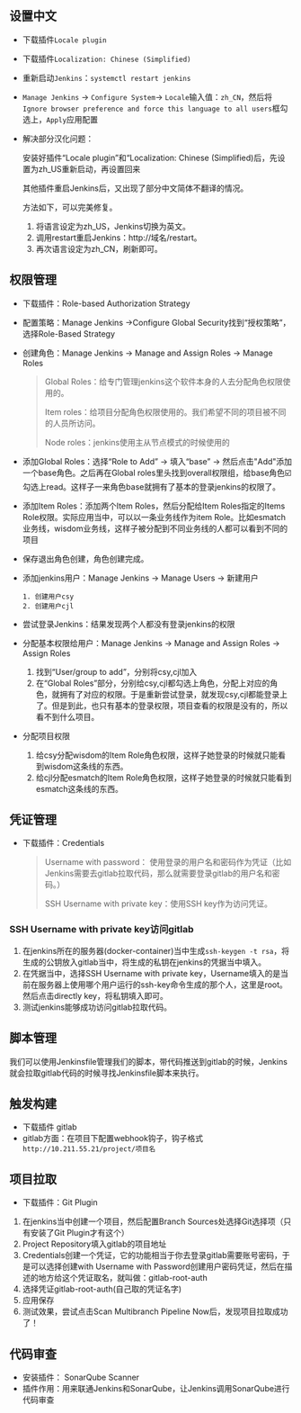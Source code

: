 ## 设置中文

- 下载插件`Locale plugin`

- 下载插件`Localization: Chinese (Simplified)`

- 重新启动`Jenkins`：`systemctl restart jenkins`

- `Manage Jenkins` -> `Configure System`-> `Locale`输入值：`zh_CN`，然后将`Ignore browser preference and force this language to all users`框勾选上，`Apply`应用配置

- 解决部分汉化问题：

  安装好插件“Locale plugin”和“Localization: Chinese (Simplified)后，先设置为zh_US重新启动，再设置回来

  其他插件重启Jenkins后，又出现了部分中文简体不翻译的情况。

  方法如下，可以完美修复。

  1. 将语言设定为zh_US，Jenkins切换为英文。
  2. 调用restart重启Jenkins：http://域名/restart。
  3.  再次语言设定为zh_CN，刷新即可。

## 权限管理

- 下载插件：Role-based Authorization Strategy

- 配置策略：Manage Jenkins ->Configure Global Security找到“授权策略”，选择Role-Based Strategy

- 创建角色：Manage Jenkins -> Manage and Assign Roles -> Manage Roles

  > Global Roles：给专门管理jenkins这个软件本身的人去分配角色权限使用的。
  >
  > Item roles：给项目分配角色权限使用的。我们希望不同的项目被不同的人员所访问。
  >
  > Node roles：jenkins使用主从节点模式的时候使用的

- 添加Global Roles：选择“Role to Add” -> 填入“base” -> 然后点击"Add"添加一个base角色。之后再在Global roles里头找到overall权限组，给base角色☑️勾选上read。这样子一来角色base就拥有了基本的登录jenkins的权限了。

- 添加Item Roles：添加两个Item Roles，然后分配给Item Roles指定的Items Role权限。实际应用当中，可以以一条业务线作为item Role。比如esmatch业务线，wisdom业务线，这样子被分配到不同业务线的人都可以看到不同的项目

- 保存退出角色创建，角色创建完成。

- 添加jenkins用户：Manage Jenkins -> Manage Users -> 新建用户

  ```shell
  1. 创建用户csy
  2. 创建用户cjl
  ```

- 尝试登录Jenkins：结果发现两个人都没有登录jenkins的权限

- 分配基本权限给用户：Manage Jenkins -> Manage and Assign Roles -> Assign Roles

  1. 找到“User/group to add”，分别将csy,cjl加入
  2. 在“Global Roles”部分，分别给csy,cjl都勾选上角色，分配上对应的角色，就拥有了对应的权限。于是重新尝试登录，就发现csy,cjl都能登录上了。但是到此，也只有基本的登录权限，项目查看的权限是没有的，所以看不到什么项目。

- 分配项目权限

  1. 给csy分配wisdom的Item Role角色权限，这样子她登录的时候就只能看到wisdom这条线的东西。
  2. 给cjl分配esmatch的Item Role角色权限，这样子她登录的时候就只能看到esmatch这条线的东西。

## 凭证管理

- 下载插件：Credentials

  > Username with password： 使用登录的用户名和密码作为凭证（比如Jenkins需要去gitlab拉取代码，那么就需要登录gitlab的用户名和密码。）
  >
  > SSH Username with private key：使用SSH key作为访问凭证。

###      SSH Username with private key访问gitlab

1. 在jenkins所在的服务器(docker-container)当中生成`ssh-keygen -t rsa`，将生成的公钥放入gitlab当中，将生成的私钥在jenkins的凭据当中填入。
2. 在凭据当中，选择SSH Username with private key，Username填入的是当前在服务器上使用哪个用户运行的ssh-key命令生成的那个人，这里是root。然后点击directly key，将私钥填入即可。
3. 测试jenkins能够成功访问gitlab拉取代码。

## 脚本管理

我们可以使用Jenkinsfile管理我们的脚本，带代码推送到gitlab的时候，Jenkins就会拉取gitlab代码的时候寻找Jenkinsfile脚本来执行。

## 触发构建

- 下载插件 gitlab
- gitlab方面：在项目下配置webhook钩子，钩子格式`http://10.211.55.21/project/项目名`

## 项目拉取

- 下载插件：Git Plugin

1. 在jenkins当中创建一个项目，然后配置Branch Sources处选择Git选择项（只有安装了Git Plugin才有这个）
2. Project Repository填入gitlab的项目地址
3. Credentials创建一个凭证，它的功能相当于你去登录gitlab需要账号密码，于是可以选择创建with  Username with Password创建用户密码凭证，然后在描述的地方给这个凭证取名，就叫做：gitlab-root-auth
4. 选择凭证gitlab-root-auth(自己取的凭证名字)
5. 应用保存
6. 测试效果，尝试点击Scan Multibranch Pipeline Now后，发现项目拉取成功了！

## 代码审查

- 安装插件： SonarQube Scanner
- 插件作用：用来联通Jenkins和SonarQube，让Jenkins调用SonarQube进行代码审查



